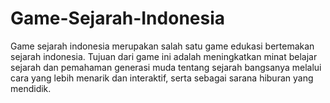 # Game-Sejarah-Indonesia
Game sejarah indonesia merupakan salah satu game edukasi bertemakan sejarah indonesia. Tujuan dari game ini adalah meningkatkan minat belajar sejarah dan pemahaman generasi muda tentang sejarah bangsanya melalui cara yang lebih menarik dan interaktif, serta sebagai sarana hiburan yang mendidik.
